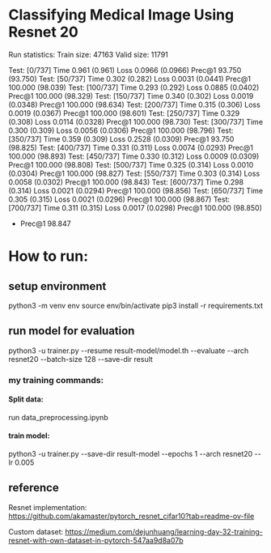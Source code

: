 # Classifying Medical Image Using Resnet 20

Run statistics: 
Train size: 47163
Valid size: 11791

Test: [0/737]   Time 0.961 (0.961)      Loss 0.0966 (0.0966)    Prec@1 93.750 (93.750)
Test: [50/737]  Time 0.302 (0.282)      Loss 0.0031 (0.0441)    Prec@1 100.000 (98.039)
Test: [100/737] Time 0.293 (0.292)      Loss 0.0885 (0.0402)    Prec@1 100.000 (98.329)
Test: [150/737] Time 0.340 (0.302)      Loss 0.0019 (0.0348)    Prec@1 100.000 (98.634)
Test: [200/737] Time 0.315 (0.306)      Loss 0.0019 (0.0367)    Prec@1 100.000 (98.601)
Test: [250/737] Time 0.329 (0.308)      Loss 0.0114 (0.0328)    Prec@1 100.000 (98.730)
Test: [300/737] Time 0.300 (0.309)      Loss 0.0056 (0.0306)    Prec@1 100.000 (98.796)
Test: [350/737] Time 0.359 (0.309)      Loss 0.2528 (0.0309)    Prec@1 93.750 (98.825)
Test: [400/737] Time 0.331 (0.311)      Loss 0.0074 (0.0293)    Prec@1 100.000 (98.893)
Test: [450/737] Time 0.330 (0.312)      Loss 0.0009 (0.0309)    Prec@1 100.000 (98.808)
Test: [500/737] Time 0.325 (0.314)      Loss 0.0010 (0.0304)    Prec@1 100.000 (98.827)
Test: [550/737] Time 0.303 (0.314)      Loss 0.0058 (0.0302)    Prec@1 100.000 (98.843)
Test: [600/737] Time 0.298 (0.314)      Loss 0.0021 (0.0294)    Prec@1 100.000 (98.856)
Test: [650/737] Time 0.305 (0.315)      Loss 0.0021 (0.0296)    Prec@1 100.000 (98.867)
Test: [700/737] Time 0.311 (0.315)      Loss 0.0017 (0.0298)    Prec@1 100.000 (98.850)
 * Prec@1 98.847
 

# How to run: 

## setup environment
python3 -m venv env
source env/bin/activate
pip3 install -r requirements.txt

## run model for evaluation
python3 -u trainer.py --resume result-model/model.th --evaluate --arch resnet20 --batch-size 128 --save-dir result


### my training commands: 
#### Split data:
run data_preprocessing.ipynb
#### train model:
python3 -u trainer.py --save-dir result-model --epochs 1 --arch resnet20 --lr 0.005


## reference
Resnet implementation: https://github.com/akamaster/pytorch_resnet_cifar10?tab=readme-ov-file 

Custom dataset: https://medium.com/dejunhuang/learning-day-32-training-resnet-with-own-dataset-in-pytorch-547aa9d8a07b 